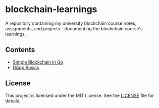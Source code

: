 # blockchain-learnings
A repository containing my university blockchain course notes, assignments, and projects—documenting the blockchain course's learnings.

## Contents

- [Simple Blockchain in Go](Assignments/Assignment-1)
- [DApp Basics](Assignments/Assignment-2)

## License

This project is licensed under the MIT License. See the [LICENSE](LICENSE) file for details.

